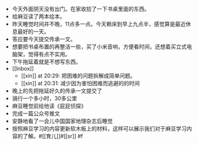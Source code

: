 - 今天外面阴天没有出门。在家收拾了一下书桌里面的东西。
- 给麻豆读了两本绘本。
- 昨天睡觉时间并不晚，11点多一点。今天赖床到早上九点半，感觉算是最近休息最好的一天。
- 答应要今天提交传承一文。
- 想要把书桌布置的再整洁一些，买了小米音响，方便看时间，还想着买立式电脑架，觉得有点不实用。
- 下午拖延着就是不想写东西。
- [[Inbox]]
    - [[xin]] at 20:29: 把困难的问题拆解成简单问题。
    - [[xin]] at 20:31: 减少因为害怕困难而逃避的的时间
- 晚上的先把拖延好久的传承一文提交了
- 骑行一个多小时，30多公里
- 麻豆睡觉前给他读《屁屁侦探》
- 完成一篇公众号推文
- 安静地看了一会儿中国国家地理杂志后睡觉
- 按照麻豆学习的内容更新软木板上的材料，这样可以展示我们对于麻豆学习内容的了解。#[[育儿]]#[[sr]] #f
